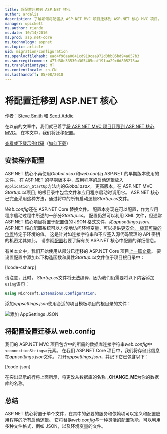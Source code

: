 ```yaml
---
title: 将配置迁移到 ASP.NET 核心
author: ardalis
description: 了解如何将配置从 ASP.NET MVC 项目迁移到 ASP.NET 核心 MVC 项目。
manager: wpickett
ms.author: riande
ms.date: 10/14/2016
ms.prod: asp.net-core
ms.technology: aspnet
ms.topic: article
uid: migration/configuration
ms.openlocfilehash: ead4f96aa0041cd919caa972d3bb05bd94a857b3
ms.sourcegitcommit: 477d38e33530a305405eaf19faa29c6d805273aa
ms.translationtype: MT
ms.contentlocale: zh-CN
ms.lasthandoff: 05/08/2018
---
```

# <a name="migrate-configuration-to-aspnet-core"></a>将配置迁移到 ASP.NET 核心

作者：[Steve Smith](https://ardalis.com/) 和 [Scott Addie](https://scottaddie.com)

在以前的文章中，我们就已着手[将 ASP.NET MVC 项目迁移到 ASP.NET 核心 MVC](xref:migration/mvc)。 在本文中，我们将迁移配置。

[查看或下载示例代码](https://github.com/aspnet/Docs/tree/master/aspnetcore/migration/configuration/samples)（[如何下载](xref:tutorials/index#how-to-download-a-sample)）

## <a name="setup-configuration"></a>安装程序配置

ASP.NET 核心不再使用*Global.asax*和*web.config* ASP.NET 的早期版本使用的文件。 在 ASP.NET 的早期版本中，应用程序的启动逻辑放入`Application_StartUp`方法内的*Global.asax*。 更高版本，在 ASP.NET MVC *Startup.cs*项目; 的根目录中包含文件和应用程序启动时调用它。 ASP.NET 核心已完全采用这种方法，通过将中的所有启动逻辑*Startup.cs*文件。

*Web.config*还在 ASP.NET Core 替换文件。 配置本身现在可以配置，作为应用程序启动过程中所述的一部分*Startup.cs*。 配置仍然可以利用 XML 文件，但通常 ASP.NET 核心项目将置于配置值的 JSON 格式文件，如*appsettings.json*。 ASP.NET 核心配置系统可以方便地访问环境变量，可以提供[更安全、 极其可靠的位置](xref:security/app-secrets)特定于环境的值。 这是针对如连接字符串和不应签入源代码管理的 API 密钥的机密尤其如此。 请参阅[配置](xref:fundamentals/configuration/index)若要了解有关 ASP.NET 核心中配置的详细信息。

有关本文中，我们开始使用从部分已迁移的 ASP.NET Core 项目[上一篇文章](xref:migration/mvc)。 要设置配置中添加以下构造函数和属性*Startup.cs*文件位于项目根目录中：

[!code-csharp[](configuration/samples/WebApp1/src/WebApp1/Startup.cs?range=11-16)]

请注意，此时， *Startup.cs*文件将无法编译，因为我们仍需要将以下内容添加`using`语句：

```csharp
using Microsoft.Extensions.Configuration;
```

添加*appsettings.json*使用合适的项目模板项目的根目录的文件：

![添加 AppSettings JSON](configuration/_static/add-appsettings-json.png)

## <a name="migrate-configuration-settings-from-webconfig"></a>将配置设置迁移从 web.config

我们的 ASP.NET MVC 项目包含中的所需的数据库连接字符串*web.config*中`<connectionStrings>`元素。 在我们 ASP.NET Core 项目中，我们将存储此信息在*appsettings.json*文件。 打开*appsettings.json*，并记下它已包含以下：

[!code-json[](../migration/configuration/samples/WebApp1/src/WebApp1/appsettings.json?highlight=4)]

在突出显示的行将上面所示，将更改从数据库的名称 **_CHANGE_ME**为你的数据库的名称。

## <a name="summary"></a>总结

ASP.NET 核心将置于单个文件，在其中的必要的服务和依赖项可以定义和配置应用程序的所有启动逻辑。 它将替换*web.config*与一种灵活的配置功能，可以利用多种文件格式，例如 JSON，以及环境变量的文件。

